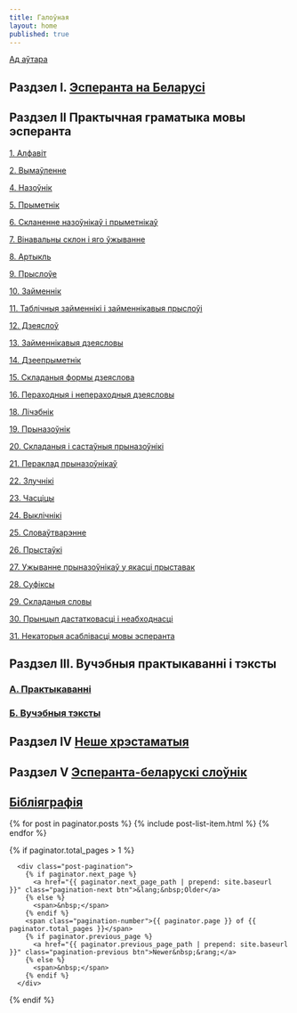 ```yaml
---
title: Галоўная
layout: home
published: true
---
```

[Ад аўтара](/2018/06/05/00.html)

## Раздзел I. [Эсперанта на Беларусі](/2018/06/05/02.html)

## Раздзел II Практычная граматыка мовы эсперанта

[1. Алфавіт](/2018/06/05/05.html)

[2. Вымаўленне](/2018/06/05/06.html)

[4. Назоўнік](/2018/06/05/08.html)

[5. Прыметнік](/2018/06/05/09.html)

[6. Скланенне назоўнікаў і прыметнікаў](/2018/06/05/10.html)

[7. Вінавальны склон і яго ўжыванне](/2018/06/05/11.html)

[8. Артыкль](/2018/06/05/12.html)

[9. Прыслоўе](/2018/06/05/13.html)

[10. Займеннік](/2018/06/05/14.html)

[11. Таблічныя займеннікі і займеннікавыя прыслоўі](/2018/06/05/15.html)

[12. Дзеяслоў](/2018/06/05/16.html)

[13. Займеннікавыя дзеясловы](/2018/06/05/17.html)

[14. Дзеепрыметнік](/2018/06/05/18.html)

[15. Складаныя формы дзеяслова](/2018/06/05/19.html)

[16. Пераходныя і непераходныя дзеясловы](/2018/06/05/20.html)

[18. Лічэбнік](/2018/06/05/22.html)

[19. Прыназоўнік](/2018/06/05/23.html)

[20. Складаныя і састаўныя прыназоўнікі](/2018/06/05/24.html)

[21. Пераклад прыназоўнікаў](/2018/06/05/25.html)

[22. Злучнікі](/2018/06/05/26.html)

[23. Часціцы](/2018/06/05/27.html)

[24. Выклічнікі](/2018/06/05/28.html)

[25. Словаўтварэнне](/2018/06/05/29.html)

[26. Прыстаўкі](/2018/06/05/30.html)

[27. Ужыванне прыназоўнікаў у якасці прыставак](/2018/06/05/31.html)

[28. Суфіксы](/2018/06/05/32.html)

[29. Складаныя словы](/2018/06/05/33.html)

[30. Прынцып дастатковасці і неабходнасці](/2018/06/05/34.html)

[31. Некаторыя асаблівасці мовы эсперанта](/2018/06/05/35.html)

## Раздзел III. Вучэбныя практыкаванні і тэксты

### [А. Практыкаванні](/2018/06/05/38.html)

### [Б. Вучэбныя тэксты](/2018/06/05/39.html)

## Раздзел IV [Неше хрэстаматыя](/2018/06/05/41.html)

## Раздзел V [Эсперанта-беларускі слоўнік](/2018/06/05/43.html)

## [Бібліяграфія](/2018/06/05/44.html)


   {% for post in paginator.posts %}
        {% include post-list-item.html %}
      {% endfor %}
    </ul>

{% if paginator.total_pages > 1 %}

      <div class="post-pagination">
        {% if paginator.next_page %}
          <a href="{{ paginator.next_page_path | prepend: site.baseurl  }}" class="pagination-next btn">&lang;&nbsp;Older</a>
        {% else %}
          <span>&nbsp;</span>
        {% endif %}
        <span class="pagination-number">{{ paginator.page }} of {{ paginator.total_pages }}</span>
        {% if paginator.previous_page %}
          <a href="{{ paginator.previous_page_path | prepend: site.baseurl }}" class="pagination-previous btn">Newer&nbsp;&rang;</a>
        {% else %}
          <span>&nbsp;</span>
        {% endif %}
      </div>

 {% endif %}

 
